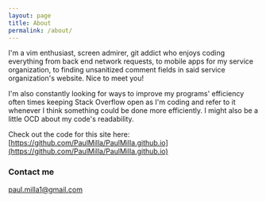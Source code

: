 ```yaml
---
layout: page
title: About
permalink: /about/
---
```


I'm a vim enthusiast, screen admirer, git addict who enjoys coding everything from back end network requests, to mobile apps for my service organization, to finding unsanitized comment fields in said service organization's website. Nice to meet you!

I'm also constantly looking for ways to improve my programs' efficiency often times keeping Stack Overflow open as I'm coding and refer to it whenever I think something could be done more efficiently. I might also be a little OCD about my code's readability.

Check out the code for this site here: [https://github.com/PaulMilla/PaulMilla.github.io](https://github.com/PaulMilla/PaulMilla.github.io)

### Contact me

[paul.milla1@gmail.com](mailto:paul.milla1@gmail.com)
